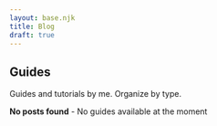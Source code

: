 ```yaml
---
layout: base.njk
title: Blog
draft: true
---
```


## Guides

Guides and tutorials by me. Organize by type.

**No posts found** - No guides available at the moment
